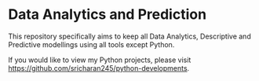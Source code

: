 # Data Analytics and Prediction


This repository specifically aims to keep all Data Analytics, Descriptive and Predictive modellings using all tools except Python. 

If you would like to view my Python projects, please visit https://github.com/sricharan245/python-developments.
